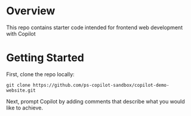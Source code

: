 # Overview
This repo contains starter code intended for frontend web development with Copilot

# Getting Started
First, clone the repo locally:

```
git clone https://github.com/ps-copilot-sandbox/copilot-demo-website.git
```

Next, prompt Copilot by adding comments that describe what you would like to achieve.
